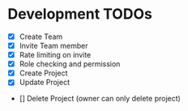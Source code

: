 # Development TODOs

- [x] Create Team
- [x] Invite Team member
- [x] Rate limiting on invite
- [x] Role checking and permission
- [x] Create Project
- [x] Update Project
- [] Delete Project (owner can only delete project)
